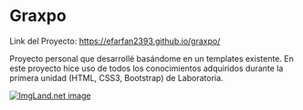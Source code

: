 # Graxpo

Link del Proyecto: https://efarfan2393.github.io/graxpo/

Proyecto personal que desarrollé basándome en un templates existente. 
En este proyecto hice uso de todos los conocimientos adquiridos durante la primera unidad (HTML, CSS3, Bootstrap) 
de Laboratoria.

<a href="http://4.1m.yt/O6a9cuP.png" target="_blank"><img src="http://4.1m.yt/O6a9cuP.png" alt="ImgLand.net image" /></a>

